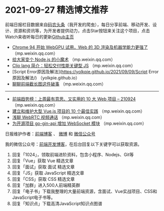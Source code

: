 # 2021-09-27 精选博文推荐

前端日报栏目数据来自[码农头条](https://toutiao.qdkfweb.cn/)（我开发的爬虫），每日分享前端、移动开发、设计、资源和资讯等，为开发者提供动力，点击Star按钮来关注这个项目，点击Watch来收听每日的更新[Github主页](https://github.com/kujian/frontendDaily)
* [Chrome 94 开始 WebGPU 试用，Web 的 3D 渲染及机器学能力更强了](https://mp.weixin.qq.com/s/oJooyCdj23G94nKyGPSi6Q) （mp.weixin.qq.com）
* [给大家变个 Node.js 的小魔术](https://mp.weixin.qq.com/s?__biz=Mzg3OTYzMDkzMg==&mid=2247485895&idx=1&sn=a5d6444ef6de5ececa798e73bcffe095) （mp.weixin.qq.com）
* [Clio lang 简介：轻松交付性能关键型 JS](https://mp.weixin.qq.com/s?__biz=MzI0MDIwNTQ1Mg==&mid=2676497677&idx=1&sn=2964dd8c9b6e8c1f786ce9b5627abfca) （mp.weixin.qq.com）
* [Script Error原因及解法](https://yolkpie.github.io/2021/09/09/Script Error原因及解法/) （yolkpie.github.io）
* [聊聊前端截长图这件破事](https://mp.weixin.qq.com/s?__biz=MzkyOTIxMDAzNw==&mid=2247490286&idx=1&sn=b7b343545499e6fa20c556751e988264) （mp.weixin.qq.com）

***
* [前端趋势榜：上周最有意思、又实用的 10 大 Web 项目 &#8211; 210924](https://mp.weixin.qq.com/s?__biz=Mzg2NjI5NDcyOQ==&mid=2247485588&idx=1&sn=ec2f5ab59130b287fa26be783576e645) （mp.weixin.qq.com）
* [建立和维护大型 Vue.js 项目的 10 个最佳实践](https://mp.weixin.qq.com/s?__biz=MzUzNjk5MTE1OQ==&mid=2247510398&idx=1&sn=afda1af8c4ecc1d292f189a8110d9673) （mp.weixin.qq.com）
* [浅聊 WebRTC 视频通话](https://mp.weixin.qq.com/s/Y1aqWK8_HQMf_BS8EEQV6Q) （mp.weixin.qq.com）
* [为开源项目 go-gin-api 增加 WebSocket 模块](https://mp.weixin.qq.com/s/SquN0aUHXaNpsgQASUfoNA) （mp.weixin.qq.com）

日报维护作者：[前端博客](https://qdkfweb.cn/) 、 [微博](http://weibo.com/kujian) 和 [微信公众号](https://open.weixin.qq.com/qr/code?username=caibaojian_com)

我的微信公众号：[前端开发博客](https://open.weixin.qq.com/qr/code?username=caibaojian_com)，在后台回复以下关键字可以获取资源。

1. 回复「1024」，领取前端进阶资料，包含小程序、Nodejs、Git等
2. 回复「Vue」获取 Vue 精选文章
3. 回复「面试」获取 面试 精选文章
4. 回复「JS」获取 JavaScript 精选文章
5. 回复「CSS」获取 CSS 精选文章
6. 回复「加群」进入500人前端精英群
7. 回复「电子书」下载我整理的大量前端资源，含面试、Vue实战项目、CSS和JavaScript电子书等。
8. 回复「知识点」下载高清JavaScript知识点图谱